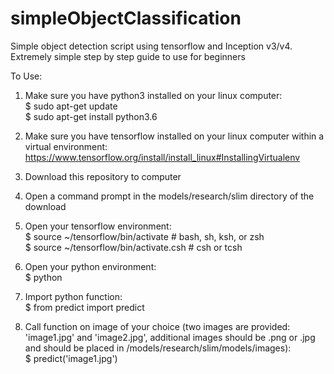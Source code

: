 # simpleObjectClassification
Simple object detection script using tensorflow and Inception v3/v4.
Extremely simple step by step guide to use for beginners

To Use:
1)  Make sure you have python3 installed on your linux computer:  
   $ sudo apt-get update  
   $ sudo apt-get install python3.6  
   
2) Make sure you have tensorflow installed on your linux computer within a virtual environment:  
    https://www.tensorflow.org/install/install_linux#InstallingVirtualenv  
    
3) Download this repository to computer  

4) Open a command prompt in the models/research/slim directory of the download  

5) Open your tensorflow environment:  
     $ source ~/tensorflow/bin/activate      # bash, sh, ksh, or zsh  
     $ source ~/tensorflow/bin/activate.csh  # csh or tcsh  
     
6) Open your python environment:  
     $ python  

7) Import python function:  
     $ from predict import predict  
     
8) Call function on image of your choice (two images are provided: 'image1.jpg' and 'image2.jpg', additional images should be .png or .jpg and should be placed in /models/research/slim/models/images):  
     $ predict('image1.jpg')  
